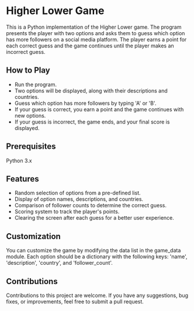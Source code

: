 # Higher Lower Game
This is a Python implementation of the Higher Lower game. The program presents the player with two options and asks them to guess which option has more followers on a social media platform. The player earns a point for each correct guess and the game continues until the player makes an incorrect guess.

## How to Play
- Run the program.
- Two options will be displayed, along with their descriptions and countries.
- Guess which option has more followers by typing 'A' or 'B'.
- If your guess is correct, you earn a point and the game continues with new options.
- If your guess is incorrect, the game ends, and your final score is displayed.
## Prerequisites
Python 3.x
## Features
- Random selection of options from a pre-defined list.
- Display of option names, descriptions, and countries.
- Comparison of follower counts to determine the correct guess.
- Scoring system to track the player's points.
- Clearing the screen after each guess for a better user experience.
  
## Customization
You can customize the game by modifying the data list in the game_data module. Each option should be a dictionary with the following keys: 'name', 'description', 'country', and 'follower_count'.

## Contributions
Contributions to this project are welcome. If you have any suggestions, bug fixes, or improvements, feel free to submit a pull request.